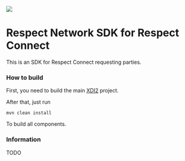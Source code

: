 <img src="http://respectnetwork.github.com/rn-member-graph-service/images/logo.png"><br>

Respect Network SDK for Respect Connect
=======================================

This is an SDK for Respect Connect requesting parties.

### How to build

First, you need to build the main [XDI2](http://github.com/projectdanube/xdi2) project.

After that, just run

    mvn clean install

To build all components.

### Information

TODO

